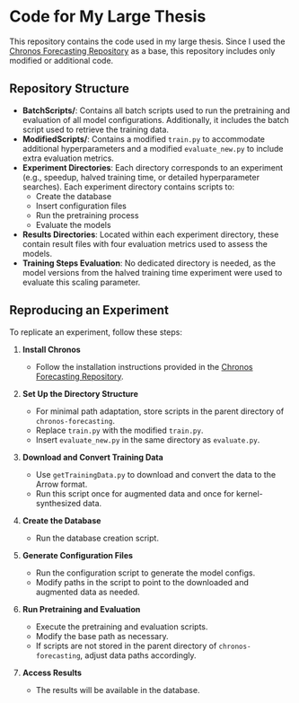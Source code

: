 # Code for My Large Thesis

This repository contains the code used in my large thesis. Since I used the [Chronos Forecasting Repository](https://github.com/amazon-science/chronos-forecasting/tree/main) as a base, this repository includes only modified or additional code.

## Repository Structure

- **BatchScripts/**: Contains all batch scripts used to run the pretraining and evaluation of all model configurations. Additionally, it includes the batch script used to retrieve the training data.
- **ModifiedScripts/**: Contains a modified `train.py` to accommodate additional hyperparameters and a modified `evaluate_new.py` to include extra evaluation metrics.
- **Experiment Directories**: Each directory corresponds to an experiment (e.g., speedup, halved training time, or detailed hyperparameter searches). Each experiment directory contains scripts to:
  - Create the database
  - Insert configuration files
  - Run the pretraining process
  - Evaluate the models
- **Results Directories**: Located within each experiment directory, these contain result files with four evaluation metrics used to assess the models.
- **Training Steps Evaluation**: No dedicated directory is needed, as the model versions from the halved training time experiment were used to evaluate this scaling parameter.

## Reproducing an Experiment

To replicate an experiment, follow these steps:

1. **Install Chronos**
   - Follow the installation instructions provided in the [Chronos Forecasting Repository](https://github.com/amazon-science/chronos-forecasting/tree/main/scripts).

2. **Set Up the Directory Structure**
   - For minimal path adaptation, store scripts in the parent directory of `chronos-forecasting`.
   - Replace `train.py` with the modified `train.py`.
   - Insert `evaluate_new.py` in the same directory as `evaluate.py`.

3. **Download and Convert Training Data**
   - Use `getTrainingData.py` to download and convert the data to the Arrow format.
   - Run this script once for augmented data and once for kernel-synthesized data.

4. **Create the Database**
   - Run the database creation script.

5. **Generate Configuration Files**
   - Run the configuration script to generate the model configs.
   - Modify paths in the script to point to the downloaded and augmented data as needed.

6. **Run Pretraining and Evaluation**
   - Execute the pretraining and evaluation scripts.
   - Modify the base path as necessary.
   - If scripts are not stored in the parent directory of `chronos-forecasting`, adjust data paths accordingly.

7. **Access Results**
   - The results will be available in the database.
